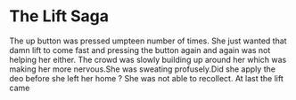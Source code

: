 # The Lift Saga

The up button was pressed umpteen number of times. She just wanted that damn lift to come fast and pressing the button again and again was not helping her either. The crowd was slowly building up around her which was making her more nervous.She was sweating profusely.Did she apply the deo before she left her home ? She was not able to recollect. At last the lift came